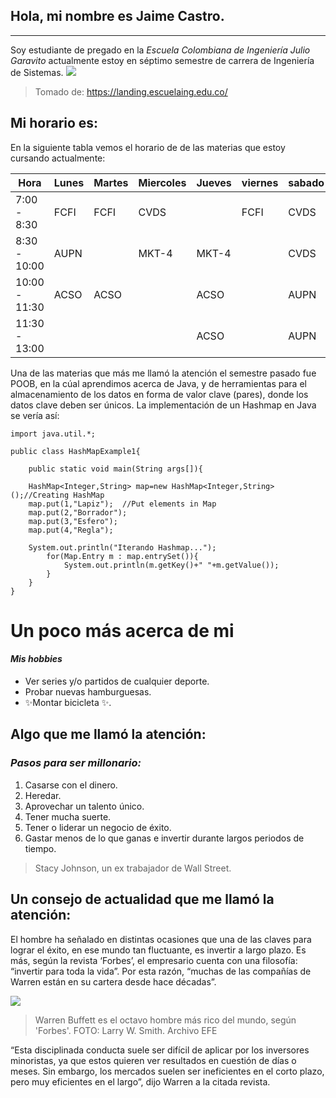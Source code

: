 ## Hola, mi nombre es Jaime Castro.

----
Soy estudiante de pregado en la *Escuela Colombiana de Ingeniería Julio Garavito* actualmente estoy en séptimo semestre de carrera de Ingeniería de Sistemas. 
![](https://onx.la/87cd1)
>Tomado de: https://landing.escuelaing.edu.co/

## Mi horario es:

En la siguiente tabla vemos el horario de de las materias que estoy cursando actualmente:

| Hora | Lunes | Martes | Miercoles | Jueves | viernes | sabado |
| ------ | ------ | ------ | ------ | ------ | ------ | ------ |
| 7:00 - 8:30 | FCFI|FCFI| CVDS| |FCFI|CVDS|
| 8:30 - 10:00 | AUPN | |MKT-4|MKT-4||CVDS|
| 10:00 - 11:30  | ACSO |ACSO||ACSO||AUPN|
| 11:30 - 13:00 |  |||ACSO||AUPN|

Una de las materias que más me llamó la atención el semestre pasado fue POOB, en la cúal aprendimos acerca de Java, y de herramientas para el almacenamiento de los datos en forma de valor clave (pares), donde los datos clave deben ser únicos.
La implementación de un Hashmap en Java se vería así:
```
import java.util.*;  

public class HashMapExample1{  

    public static void main(String args[]){  
    
    HashMap<Integer,String> map=new HashMap<Integer,String>();//Creating HashMap    
    map.put(1,"Lapiz");  //Put elements in Map  
    map.put(2,"Borrador");    
    map.put(3,"Esfero");   
    map.put(4,"Regla");   

    System.out.println("Iterando Hashmap...");  
        for(Map.Entry m : map.entrySet()){    
            System.out.println(m.getKey()+" "+m.getValue());    
        }  
    }  
} 
```
# Un poco más acerca de mi

#### _Mis hobbies_
- Ver series y/o partidos de cualquier deporte.
- Probar nuevas hamburguesas.
- ✨Montar bicicleta ✨.

## Algo que me llamó la atención:

### _Pasos para ser millonario:_

1. Casarse con el dinero.
2. Heredar.
3. Aprovechar un talento único.
4. Tener mucha suerte.
5. Tener o liderar un negocio de éxito.
6. Gastar menos de lo que ganas e invertir durante largos periodos de tiempo.

>Stacy Johnson, un ex trabajador de Wall Street.

## Un consejo de actualidad que me llamó la atención:

El hombre ha señalado en distintas ocasiones que una de las claves para lograr el éxito, en ese mundo tan fluctuante, es invertir a largo plazo. Es más, según la revista ‘Forbes’, el empresario cuenta con una filosofía: “invertir para toda la vida”. Por esta razón, “muchas de las compañías de Warren están en su cartera desde hace décadas”.

![](https://www.eltiempo.com/files/article_main/uploads/2021/12/21/61c1d83faea5f.jpeg)
>Warren Buffett es el octavo hombre más rico del mundo, según 'Forbes'. FOTO: Larry W. Smith. Archivo EFE

“Esta disciplinada conducta suele ser difícil de aplicar por los inversores minoristas, ya que estos quieren ver resultados en cuestión de días o meses. Sin embargo, los mercados suelen ser ineficientes en el corto plazo, pero muy eficientes en el largo”, dijo Warren a la citada revista.